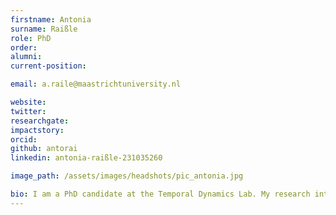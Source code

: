 ```yaml
---
firstname: Antonia
surname: Raißle
role: PhD
order:
alumni:
current-position:

email: a.raile@maastrichtuniversity.nl

website:
twitter: 
researchgate: 
impactstory:
orcid: 
github: antorai
linkedin: antonia-raißle-231035260

image_path: /assets/images/headshots/pic_antonia.jpg

bio: I am a PhD candidate at the Temporal Dynamics Lab. My research interests particularly lie in temporal memory processes. Presently, I am working on a project investigating the theta-gamma neuronal code and associative memory by using a closed-loop EEG system. Obtaining a bachelor’s degree in psychology has shaped my fascination for Cognitive Neuroscience. Building upon this foundation, I pursued a Master’s degree in Cognitive Neuroscience at Maastricht University, which is known for its problem-based learning. This approach gave me the opportunity to collaborate with others and to develop a solution-oriented, while at the same time critical mindset.
---
```

